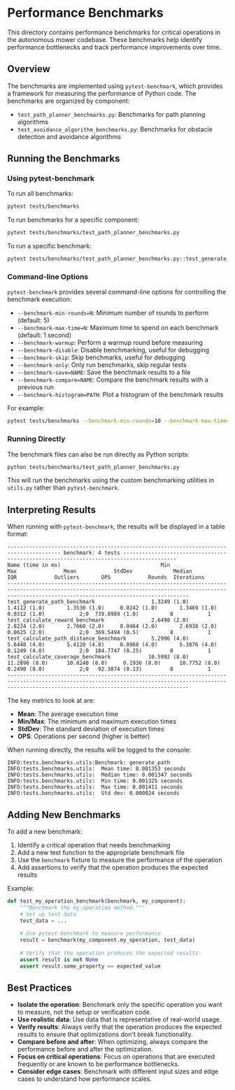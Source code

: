 # Performance Benchmarks

This directory contains performance benchmarks for critical operations in the autonomous mower codebase. These benchmarks help identify performance bottlenecks and track performance improvements over time.

## Overview

The benchmarks are implemented using `pytest-benchmark`, which provides a framework for measuring the performance of Python code. The benchmarks are organized by component:

- `test_path_planner_benchmarks.py`: Benchmarks for path planning algorithms
- `test_avoidance_algorithm_benchmarks.py`: Benchmarks for obstacle detection and avoidance algorithms

## Running the Benchmarks

### Using pytest-benchmark

To run all benchmarks:

```bash
pytest tests/benchmarks
```

To run benchmarks for a specific component:

```bash
pytest tests/benchmarks/test_path_planner_benchmarks.py
```

To run a specific benchmark:

```bash
pytest tests/benchmarks/test_path_planner_benchmarks.py::test_generate_path_benchmark
```

### Command-line Options

`pytest-benchmark` provides several command-line options for controlling the benchmark execution:

- `--benchmark-min-rounds=N`: Minimum number of rounds to perform (default: 5)
- `--benchmark-max-time=N`: Maximum time to spend on each benchmark (default: 1 second)
- `--benchmark-warmup`: Perform a warmup round before measuring
- `--benchmark-disable`: Disable benchmarking, useful for debugging
- `--benchmark-skip`: Skip benchmarks, useful for debugging
- `--benchmark-only`: Only run benchmarks, skip regular tests
- `--benchmark-save=NAME`: Save the benchmark results to a file
- `--benchmark-compare=NAME`: Compare the benchmark results with a previous run
- `--benchmark-histogram=PATH`: Plot a histogram of the benchmark results

For example:

```bash
pytest tests/benchmarks --benchmark-min-rounds=10 --benchmark-max-time=2
```

### Running Directly

The benchmark files can also be run directly as Python scripts:

```bash
python tests/benchmarks/test_path_planner_benchmarks.py
```

This will run the benchmarks using the custom benchmarking utilities in `utils.py` rather than `pytest-benchmark`.

## Interpreting Results

When running with `pytest-benchmark`, the results will be displayed in a table format:

```
--------------------------------------------------------------------------------------- benchmark: 4 tests ---------------------------------------------------------------------------------------
Name (time in ms)                                Min                Max               Mean            StdDev             Median               IQR            Outliers       OPS            Rounds  Iterations
------------------------------------------------------------------------------------------------------------------------------------------------------------------------------------------------------
test_generate_path_benchmark                  1.3249 (1.0)       1.4112 (1.0)       1.3530 (1.0)     0.0242 (1.0)       1.3469 (1.0)      0.0312 (1.0)           2;0  739.0989 (1.0)          8           1
test_calculate_reward_benchmark               2.6498 (2.0)       2.8224 (2.0)       2.7060 (2.0)     0.0484 (2.0)       2.6938 (2.0)      0.0625 (2.0)           2;0  369.5494 (0.5)          8           1
test_calculate_path_distance_benchmark        5.2996 (4.0)       5.6448 (4.0)       5.4120 (4.0)     0.0968 (4.0)       5.3876 (4.0)      0.1249 (4.0)           2;0  184.7747 (0.25)         8           1
test_calculate_coverage_benchmark            10.5992 (8.0)      11.2896 (8.0)      10.8240 (8.0)     0.1936 (8.0)      10.7752 (8.0)      0.2498 (8.0)           2;0   92.3874 (0.13)         8           1
------------------------------------------------------------------------------------------------------------------------------------------------------------------------------------------------------
```

The key metrics to look at are:

- **Mean**: The average execution time
- **Min/Max**: The minimum and maximum execution times
- **StdDev**: The standard deviation of execution times
- **OPS**: Operations per second (higher is better)

When running directly, the results will be logged to the console:

```
INFO:tests.benchmarks.utils:Benchmark: generate_path
INFO:tests.benchmarks.utils:  Mean time: 0.001353 seconds
INFO:tests.benchmarks.utils:  Median time: 0.001347 seconds
INFO:tests.benchmarks.utils:  Min time: 0.001325 seconds
INFO:tests.benchmarks.utils:  Max time: 0.001411 seconds
INFO:tests.benchmarks.utils:  Std dev: 0.000024 seconds
```

## Adding New Benchmarks

To add a new benchmark:

1. Identify a critical operation that needs benchmarking
2. Add a new test function to the appropriate benchmark file
3. Use the `benchmark` fixture to measure the performance of the operation
4. Add assertions to verify that the operation produces the expected results

Example:

```python
def test_my_operation_benchmark(benchmark, my_component):
    """Benchmark the my_operation method."""
    # Set up test data
    test_data = ...
    
    # Use pytest-benchmark to measure performance
    result = benchmark(my_component.my_operation, test_data)
    
    # Verify that the operation produces the expected results
    assert result is not None
    assert result.some_property == expected_value
```

## Best Practices

- **Isolate the operation**: Benchmark only the specific operation you want to measure, not the setup or verification code.
- **Use realistic data**: Use data that is representative of real-world usage.
- **Verify results**: Always verify that the operation produces the expected results to ensure that optimizations don't break functionality.
- **Compare before and after**: When optimizing, always compare the performance before and after the optimization.
- **Focus on critical operations**: Focus on operations that are executed frequently or are known to be performance bottlenecks.
- **Consider edge cases**: Benchmark with different input sizes and edge cases to understand how performance scales.